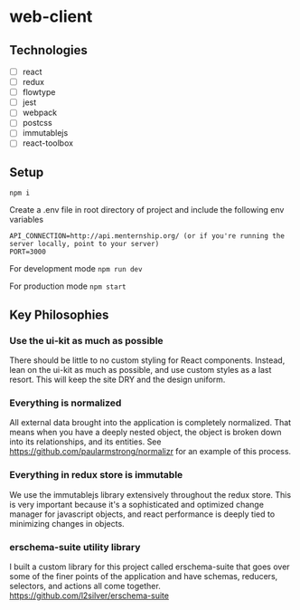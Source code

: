 # web-client

## Technologies
- [ ] react
- [ ] redux
- [ ] flowtype
- [ ] jest
- [ ] webpack
- [ ] postcss
- [ ] immutablejs
- [ ] react-toolbox
## Setup

```npm i```

Create a .env file in root directory of project and include the following env variables
```
API_CONNECTION=http://api.menternship.org/ (or if you're running the server locally, point to your server)
PORT=3000
```

For development mode
```npm run dev```

For production mode 
```npm start```

## Key Philosophies

### Use the ui-kit as much as possible

There should be little to no custom styling for React components. Instead, lean on the ui-kit as much as possible, and use custom styles as a last resort. This will keep the site DRY and the design uniform.

### Everything is normalized

All external data brought into the application is completely normalized. That means when you have a deeply nested object, the object is broken down into its relationships, and its entities. See https://github.com/paularmstrong/normalizr for an example of this process.

### Everything in redux store is immutable

We use the immutablejs library extensively throughout the redux store. This is very important because it's a sophisticated and optimized change manager for javascript objects, and react performance is deeply tied to minimizing changes in objects.

### erschema-suite utility library

I built a custom library for this project called erschema-suite that goes over some of the finer points of the application and have schemas, reducers, selectors, and actions all come together. https://github.com/l2silver/erschema-suite
